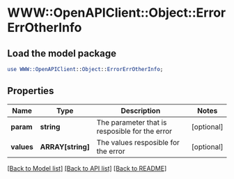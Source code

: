 # WWW::OpenAPIClient::Object::ErrorErrOtherInfo

## Load the model package
```perl
use WWW::OpenAPIClient::Object::ErrorErrOtherInfo;
```

## Properties
Name | Type | Description | Notes
------------ | ------------- | ------------- | -------------
**param** | **string** | The parameter that is resposible for the error | [optional] 
**values** | **ARRAY[string]** | The values resposible for the error | [optional] 

[[Back to Model list]](../README.md#documentation-for-models) [[Back to API list]](../README.md#documentation-for-api-endpoints) [[Back to README]](../README.md)


